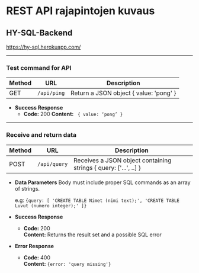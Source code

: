 # REST API rajapintojen kuvaus

## HY-SQL-Backend

https://hy-sql.herokuapp.com/


---
### Test command for API 
| Method   | URL                     | Description                                                                 |
| -------- | ----------------------- | ----------------------------------------------------------------------------|
| GET      | `/api/ping`             |  Return a JSON object { value: 'pong' }                                   |

-  **Success Response**
    -    **Code:** 200
    **Content:** ` { value: ‘pong’ }`

---
### Receive and return data

| Method   | URL                                           | Description                                                                      |
| -------- | --------------------------------------------- | ----------------------------------------------------------------------------     |
| POST     | `/api/query`                                  | Receives a JSON object containing strings { query: ['...', ..] }                 |
- **Data Parameters**
    Body must include proper SQL commands as an array of strings. 
    
    e.g: `{query: [ 'CREATE TABLE Nimet (nimi text);', 'CREATE TABLE Luvut (numero integer);' ]}`
 -  **Success Response**
    -    **Code:** 200  
    **Content:** Returns the result set and a possible SQL error
-  **Error Response**
    - **Code:** 400  
    **Content:** `{error: 'query missing'}`

